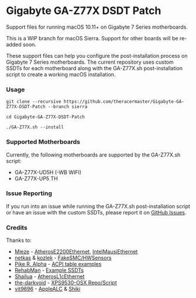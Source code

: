 # Gigabyte GA-Z77X DSDT Patch

Support files for running macOS 10.11+ on Gigabyte 7 Series motherboards.

This is a WIP branch for macOS Sierra. Support for other boards will be re-added soon.

These support files can help you configure the post-installation process on Gigabyte 7 Series motherboards. The current repository uses custom SSDTs for each motherboard along with the GA-Z77X.sh post-installation script to create a working macOS installation.

### Usage

```
git clone --recursive https://github.com/theracermaster/Gigabyte-GA-Z77X-DSDT-Patch --branch sierra
```
```
cd Gigabyte-GA-Z77X-DSDT-Patch
```
```
./GA-Z77X.sh --install
```

### Supported Motherboards
Currently, the following motherboards are supported by the GA-Z77X.sh script:
 - GA-Z77X-UD5H (-WB WIFI)
 - GA-Z77X-UP5 TH

### Issue Reporting
If you run into an issue while running the GA-Z77X.sh post-installation script or have an issue with the custom SSDTs, please report it on [GitHub Issues](https://github.com/theracermaster/Gigabyte-GA-Z77X-DSDT-Patch/issues).

### Credits
Thanks to:
 - [Mieze](https://github.com/Mieze) - [AtherosE2200Ethernet](https://github.com/Mieze/AtherosE2200Ethernet), [IntelMausiEthernet](https://github.com/Mieze/IntelMausiEthernet)
 - [netkas](http://netkas.org/) & [kozlek](https://github.com/kozlek) - [FakeSMC/HWSensors](https://github.com/RehabMan/OS-X-FakeSMC-kozlek)
 - [Pike R. Alpha](https://github.com/Piker-Alpha) - [ACPI table examples](https://github.com/Piker-Alpha/DSDT)
 - [RehabMan](https://github.com/RehabMan) - [Example SSDTs](https://github.com/RehabMan/OS-X-Clover-Laptop-Config)
 - [Shailua](http://www.insanelymac.com/forum/user/933246-shailua/) - [AtherosL1cEthernet](http://www.insanelymac.com/forum/topic/283086-updated-atheros-ar8131325152-driver-for-107108/)
 - [the-darkvoid](https://github.com/the-darkvoid) - [XPS9530-OSX Repo/Script](https://github.com/the-darkvoid/XPS9530-OSX)
 - [vit9696](https://github.com/vit9696) - [AppleALC](https://github.com/vit9696/AppleALC) & [Shiki](https://github.com/vit9696/Shiki)
